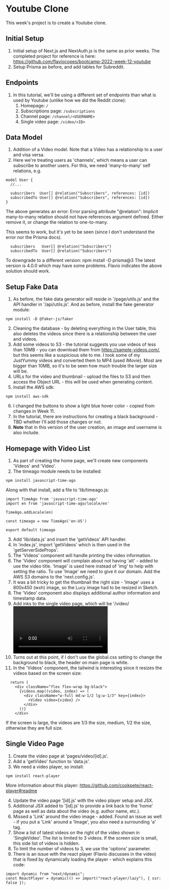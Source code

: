 # Youtube Clone

This week's project is to create a Youtube clone.

## Initial Setup

1. Initial setup of Next.js and NextAuth.js is the same as prior weeks. The completed project for reference is here: https://github.com/flaviocopes/bootcamp-2022-week-12-youtube
2. Setup Prisma as before, and add tables for Subreddit.

## Endpoints

1. In this tutorial, we'll be using a different set of endpoints than what is used by Youtube (unlike how we did the Reddit clone):
   1. Homepage: `/`
   2. Subscriptions page: `/subscriptions`
   3. Channel page: `/channel/<USERNAME>`
   4. Single video page: `/video/<ID>`

## Data Model

1. Addition of a Video model. Note that a Video has a relationship to a user and visa versa.
2. Here we're treating users as 'channels', which means a user can subscribe to another users. For this, we need 'many-to-many' self relations, e.g.

```
model User {
  //...

  subscribers  User[] @relation("Subscribers", references: [id])
  subscribedTo User[] @relation("Subscribers", references: [id])
}
```

The above generates an error: Error parsing attribute "@relation": Implicit many-to-many relation should not have references argument defined. Either remove it, or change the relation to one-to-many.

This seems to work, but it's yet to be seen (since I don't understand the error nor the Prisma docs).

```
  subscribers   User[] @relation("Subscribers")
  subscribedTo  User[] @relation("Subscribers")
```

To downgrade to a different version: npm install -D prisma@3 The latest version is 4.0.0 which may have some problems. Flavio indicates the above solution should work.

## Setup Fake Data

1. As before, the fake data generator will reside in '/page/utils.js' and the API handler in '/api/utils.js'. And as before, install the fake generator module:

```
npm install -D @faker-js/faker
```

2. Cleaning the database - by deleting everything in the User table, this also deletes the videos since there is a relationship between the user and videos.
3. Add some videos to S3 - the tutorial suggests you use videos of less than 10MB - you can download them from https://sample-videos.com/, but this seems like a suspicious site to me. I took some of my JustYummy videos and converted them to MP4 (used iMovie). Most are bigger than 10MB, so it's to be seen how much trouble the larger size will be.
4. URLs for the video and thumbnail - upload the files to S3 and then access the Object URL - this will be used when generating content.
5. Install the AWS sdk:

```
npm install aws-sdk
```

6. I changed the buttons to show a light blue hover color - copied from changes in Week 11.
7. In the tutorial, there are instructions for creating a black background - TBD whether I'll add those changes or not.
8. **Note** that in this version of the user creation, an image and username is also include.

## Homepage with Video List

1. As part of creating the home page, we'll create new components 'Videos' and 'Video'.
2. The timeago module needs to be installed:

```
npm install javascript-time-ago
```

Along with that install, add a file to 'lib/timeago.js:

```
import TimeAgo from 'javascript-time-ago'
import en from 'javascript-time-ago/locale/en'

TimeAgo.addLocale(en)

const timeago = new TimeAgo('en-US')

export default timeago
```

3. Add 'lib/data.js' and insert the 'getVideos' API handler.
4. In 'index.js', import 'getVideos' which is then used in the 'getServerSideProps'.
5. The 'Videos' component will handle printing the video information.
6. The 'Video' component will complain about not having 'alt' - added to use the video title. 'Image' is used here instead of 'img' to help with setting the ratio. To use 'Image' we need to give it our domain. Add the AWS S3 domains to the 'next.config.js'.
7. It was a bit tricky to get the thumbnail the right size - 'Image' uses a 800x450 (wxh) image, so the Lucy image had to be resized in Sketch.
8. The 'Video' component also displays additional author information and timestamp data.
9. Add inks to the single video page, which will be '/video/<VIDEO ID>' and to the user’s profile, which is '/channel/<USERNAME>'.
10. Turns out at this point, if I don't use the global.css setting to change the background to black, the header on main page is white.
11. In the 'Videos' component, the tailwind is interesting since it resizes the videos based on the screen size:

```
  return (
    <div className="flex flex-wrap bg-black">
      {videos.map((video, index) => (
        <div className="w-full md:w-1/2 lg:w-1/3" key={index}>
          <Video video={video} />
        </div>
      ))}
    </div>

```

If the screen is large, the videos are 1/3 the size, medium, 1/2 the size, otherwise they are full size.

## Single Video Page

1. Create the video page at 'pages/video/[id].js'.
2. Add a 'getVideo' function to 'data.js'.
3. We need a video player, so install:

```
npm install react-player
```

More information about this player: https://github.com/cookpete/react-player#readme

4. Update the video page '[id].js' with the video player setup and JSX.
5. Additional JSX added to '[id].js' to provide a link back to the 'home' page as well as data about the video (e.g. author name, etc.).
6. Missed a 'Link' around the video image - added. Found an issue as well - if you put a 'Link' around a 'Image', you also need a surrounding 'a' tag.
7. Show a list of latest videos on the right of the video shown in 'SingleVideo'. The list is limited to 3 videos. If the screen size is small, this side list of videos is hidden.
8. To limit the number of videos to 3, we use the 'options' parameter.
9. There is an issue with the react player (Flavio discusses in the video) that is fixed by dynamically loading the player - which explains this code:

```
import dynamic from "next/dynamic";
const ReactPlayer = dynamic(() => import("react-player/lazy"), { ssr: false });
```
